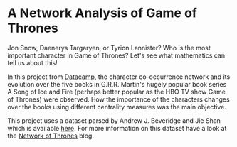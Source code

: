 # A Network Analysis of Game of Thrones

Jon Snow, Daenerys Targaryen, or Tyrion Lannister? Who is the most important character in Game of Thrones? Let's see what mathematics can tell us about this!

In this project from [Datacamp](https://learn.datacamp.com/projects/76), the character co-occurrence network and its evolution over the five books in G.R.R. Martin's hugely popular book series A Song of Ice and Fire (perhaps better popular as the HBO TV show Game of Thrones) were observed. How the importance of the characters changes over the books using different centrality measures was the main objective.

This project uses a dataset parsed by Andrew J. Beveridge and Jie Shan which is available [here](https://github.com/mathbeveridge/asoiaf). For more information on this dataset have a look at the [Network of Thrones](https://networkofthrones.wordpress.com/) blog.
